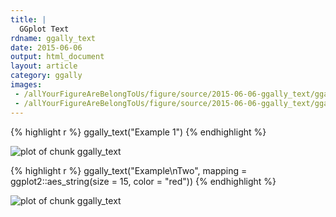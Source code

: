 ```yaml
---
title: |
  GGplot Text
rdname: ggally_text
date: 2015-06-06
output: html_document
layout: article
category: ggally
images:
 - /allYourFigureAreBelongToUs/figure/source/2015-06-06-ggally_text/ggally_text-1.png
 - /allYourFigureAreBelongToUs/figure/source/2015-06-06-ggally_text/ggally_text-2.png
---
```





{% highlight r %}
ggally_text("Example 1")
{% endhighlight %}

![plot of chunk ggally_text](/allYourFigureAreBelongToUs/figure/source/2015-06-06-ggally_text/ggally_text-1.png) 

{% highlight r %}
ggally_text("Example\nTwo", mapping = ggplot2::aes_string(size = 15, color = "red"))
{% endhighlight %}

![plot of chunk ggally_text](/allYourFigureAreBelongToUs/figure/source/2015-06-06-ggally_text/ggally_text-2.png) 